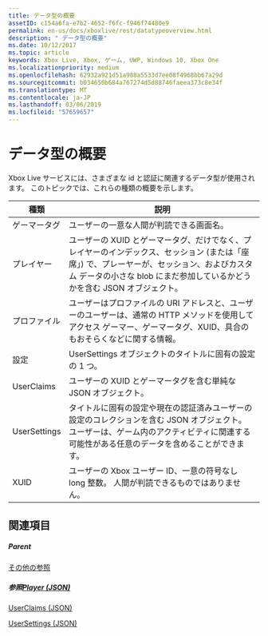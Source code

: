 ```yaml
---
title: データ型の概要
assetID: c154a6fa-e7b2-4652-f6fc-f946f74480e9
permalink: en-us/docs/xboxlive/rest/datatypeoverview.html
description: " データ型の概要"
ms.date: 10/12/2017
ms.topic: article
keywords: Xbox Live, Xbox, ゲーム, UWP, Windows 10, Xbox One
ms.localizationpriority: medium
ms.openlocfilehash: 62932a921d51a988a5533d7ee08f4968bb67a29d
ms.sourcegitcommit: b034650b684a767274d5d88746faeea373c8e34f
ms.translationtype: MT
ms.contentlocale: ja-JP
ms.lasthandoff: 03/06/2019
ms.locfileid: "57659657"
---
```

# <a name="data-type-overview"></a>データ型の概要
 
Xbox Live サービスには、さまざまな id と認証に関連するデータ型が使用されます。 このトピックでは、これらの種類の概要を示します。
 
| 種類| 説明| 
| --- | --- | 
| ゲーマータグ| ユーザーの一意な人間が判読できる画面名。| 
| プレイヤー| ユーザーの XUID とゲーマータグ、だけでなく、プレイヤーのインデックス、セッション (または「座席」) で、プレーヤーが、セッション、およびカスタム データの小さな blob にまだ参加しているかどうかを含む JSON オブジェクト。| 
| プロファイル| ユーザーはプロファイルの URI アドレスと、ユーザーのユーザーは、通常の HTTP メソッドを使用してアクセス ゲーマー、ゲーマータグ、XUID、具合のもおそらくなどに関する情報。| 
| 設定| UserSettings オブジェクトのタイトルに固有の設定の 1 つ。| 
| UserClaims| ユーザーの XUID とゲーマータグを含む単純な JSON オブジェクト。| 
| UserSettings| タイトルに固有の設定や現在の認証済みユーザーの設定のコレクションを含む JSON オブジェクト。 ユーザーは、ゲーム内のアクティビティに関連する可能性がある任意のデータを含めることができます。| 
| XUID| ユーザーの Xbox ユーザー ID、一意の符号なし long 整数。 人間が判読できるものではありません。| 
 
<a id="ID4E6D"></a>

 
## <a name="see-also"></a>関連項目
 
<a id="ID4EBE"></a>

 
##### <a name="parent"></a>Parent  

[その他の参照](atoc-xboxlivews-reference-additional.md)

  
<a id="ID4ENE"></a>

 
##### <a name="reference--player-jsonjsonjson-playermd"></a>参照[Player (JSON)](../json/json-player.md)

 [UserClaims (JSON)](../json/json-userclaims.md)

 [UserSettings (JSON)](../json/json-usersettings.md)

   